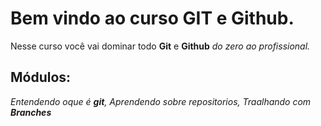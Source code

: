 # Bem vindo ao curso GIT e Github.
Nesse curso você vai dominar todo **Git** e **Github** _do zero ao profissional._

## Módulos:
_Entendendo oque é **git**, Aprendendo sobre repositorios, Traalhando com **Branches**_
